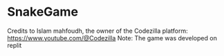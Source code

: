 # SnakeGame
Credits to Islam mahfoudh, the owner of the Codezilla platform: https://www.youtube.com/@Codezilla
Note: The game was developed on replit
